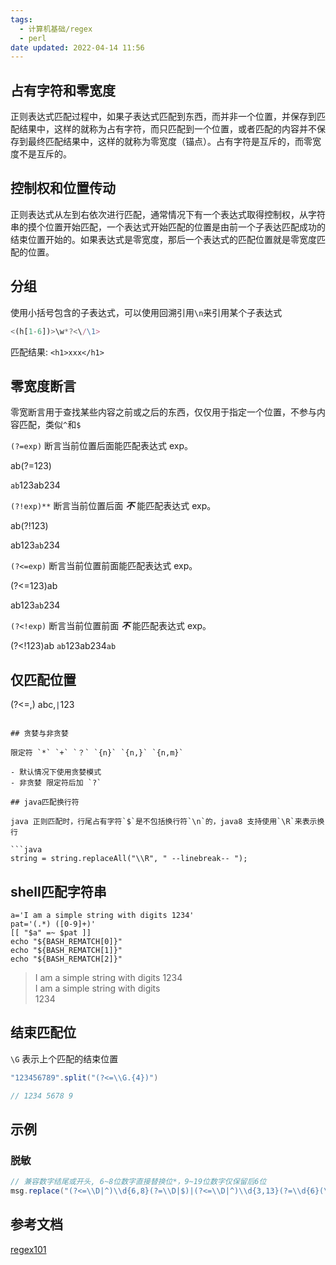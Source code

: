 ```yaml
---
tags:
  - 计算机基础/regex
  - perl
date updated: 2022-04-14 11:56
---
```


## 占有字符和零宽度

正则表达式匹配过程中，如果子表达式匹配到东西，而并非一个位置，并保存到匹配结果中，这样的就称为占有字符，而只匹配到一个位置，或者匹配的内容并不保存到最终匹配结果中，这样的就称为零宽度（锚点）。占有字符是互斥的，而零宽度不是互斥的。

## 控制权和位置传动

正则表达式从左到右依次进行匹配，通常情况下有一个表达式取得控制权，从字符串的摸个位置开始匹配，一个表达式开始匹配的位置是由前一个子表达匹配成功的结束位置开始的。如果表达式是零宽度，那后一个表达式的匹配位置就是零宽度匹配的位置。

## 分组

使用小括号包含的子表达式，可以使用回溯引用`\n`来引用某个子表达式

```javascript
<(h[1-6])>\w*?<\/\1>
```

匹配结果: `<h1>xxx</h1>`

## 零宽度断言

零宽断言用于查找某些内容之前或之后的东西，仅仅用于指定一个位置，不参与内容匹配，类似`^`和`$`

`(?=exp)`
断言当前位置后面能匹配表达式 exp。

 ab(?=123)
 
  `ab`123ab234

`(?!exp)**`
断言当前位置后面 **_不_** 能匹配表达式 exp。

ab(?!123) 

ab123`ab`234

`(?<=exp)`
断言当前位置前面能匹配表达式 exp。

 (?<=123)ab
 
  ab123`ab`234

`(?<!exp)`
断言当前位置前面 **_不_** 能匹配表达式 exp。

(?<!123)ab 
  `ab`123ab234`ab`

##  仅匹配位置

(?<=,)
abc,`|`123

```

## 贪婪与非贪婪

限定符 `*` `+` `？` `{n}` `{n,}` `{n,m}`

- 默认情况下使用贪婪模式
- 非贪婪 限定符后加 `?`

## java匹配换行符

java 正则匹配时，行尾占有字符`$`是不包括换行符`\n`的，java8 支持使用`\R`来表示换行

```java
string = string.replaceAll("\\R", " --linebreak-- ");
```

## shell匹配字符串

```shell
a='I am a simple string with digits 1234'
pat='(.*) ([0-9]+)'
[[ "$a" =~ $pat ]]
echo "${BASH_REMATCH[0]}"
echo "${BASH_REMATCH[1]}"
echo "${BASH_REMATCH[2]}"
```

> I am a simple string with digits 1234 \
> I am a simple string with digits \
> 1234



##  结束匹配位

`\G` 表示上个匹配的结束位置
```java
"123456789".split("(?<=\\G.{4})")

// 1234 5678 9
```
## 示例

### 脱敏

```java
// 兼容数字结尾或开头, 6~8位数字直接替换位*，9~19位数字仅保留后6位
msg.replace("(?<=\\D|^)\\d{6,8}(?=\\D|$)|(?<=\\D|^)\\d{3,13}(?=\\d{6}(\\D|$))","****");
```
## 参考文档

[regex101](https://regex101.com/)